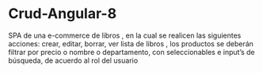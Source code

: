 # Crud-Angular-8
SPA de una e-commerce de libros , en la cual se realicen las siguientes acciones: crear, editar, borrar, ver lista de libros , los productos se deberán filtrar por precio o nombre o departamento, con seleccionables e input’s de búsqueda, de acuerdo al rol del usuario
